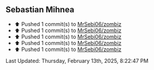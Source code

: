 <h2>Sebastian Mihnea</h2>

<!--RECENT_ACTIVITY:start-->
- ⬆️ Pushed 1 commit(s) to [MrSebi06/zombiz](https://github.com/MrSebi06/zombiz)<br>
- ⬆️ Pushed 1 commit(s) to [MrSebi06/zombiz](https://github.com/MrSebi06/zombiz)<br>
- ⬆️ Pushed 1 commit(s) to [MrSebi06/zombiz](https://github.com/MrSebi06/zombiz)<br>
- ⬆️ Pushed 1 commit(s) to [MrSebi06/zombiz](https://github.com/MrSebi06/zombiz)<br>
- ⬆️ Pushed 1 commit(s) to [MrSebi06/zombiz](https://github.com/MrSebi06/zombiz)<br>
<!--RECENT_ACTIVITY:end-->
<!--RECENT_ACTIVITY:last_update-->
Last Updated: Thursday, February 13th, 2025, 8:22:47 PM
<!--RECENT_ACTIVITY:last_update_end-->

<!---LOL-STATS-START-HERE--->
<!---LOL-STATS-END-HERE--->
